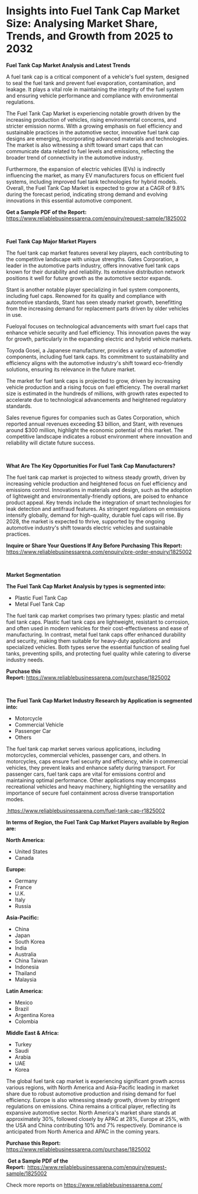 <p><h1>Insights into Fuel Tank Cap Market Size: Analysing Market Share, Trends, and Growth from 2025 to 2032</h1></p><p><strong>Fuel Tank Cap Market Analysis and Latest Trends</strong></p>
<p><p>A fuel tank cap is a critical component of a vehicle's fuel system, designed to seal the fuel tank and prevent fuel evaporation, contamination, and leakage. It plays a vital role in maintaining the integrity of the fuel system and ensuring vehicle performance and compliance with environmental regulations.</p><p>The Fuel Tank Cap Market is experiencing notable growth driven by the increasing production of vehicles, rising environmental concerns, and stricter emission norms. With a growing emphasis on fuel efficiency and sustainable practices in the automotive sector, innovative fuel tank cap designs are emerging, incorporating advanced materials and technologies. The market is also witnessing a shift toward smart caps that can communicate data related to fuel levels and emissions, reflecting the broader trend of connectivity in the automotive industry.</p><p>Furthermore, the expansion of electric vehicles (EVs) is indirectly influencing the market, as many EV manufacturers focus on efficient fuel systems, including improved fuel tank technologies for hybrid models. Overall, the Fuel Tank Cap Market is expected to grow at a CAGR of 9.8% during the forecast period, indicating strong demand and evolving innovations in this essential automotive component.</p></p>
<p><strong>Get a Sample PDF of the Report:&nbsp;</strong> <a href="https://www.reliablebusinessarena.com/enquiry/request-sample/1825002?utm_campaign=2566&utm_medium=2&utm_source=Github&utm_content=ia&utm_term=30032025&utm_id=fuel-tank-cap">https://www.reliablebusinessarena.com/enquiry/request-sample/1825002</a></p>
<p>&nbsp;</p>
<p><strong>Fuel Tank Cap Major Market Players</strong></p>
<p><p>The fuel tank cap market features several key players, each contributing to the competitive landscape with unique strengths. Gates Corporation, a leader in the automotive parts industry, offers innovative fuel tank caps known for their durability and reliability. Its extensive distribution network positions it well for future growth as the automotive sector expands.</p><p>Stant is another notable player specializing in fuel system components, including fuel caps. Renowned for its quality and compliance with automotive standards, Stant has seen steady market growth, benefitting from the increasing demand for replacement parts driven by older vehicles in use.</p><p>Fueloyal focuses on technological advancements with smart fuel caps that enhance vehicle security and fuel efficiency. This innovation paves the way for growth, particularly in the expanding electric and hybrid vehicle markets.</p><p>Toyoda Gosei, a Japanese manufacturer, provides a variety of automotive components, including fuel tank caps. Its commitment to sustainability and efficiency aligns with the automotive industry's shift toward eco-friendly solutions, ensuring its relevance in the future market.</p><p>The market for fuel tank caps is projected to grow, driven by increasing vehicle production and a rising focus on fuel efficiency. The overall market size is estimated in the hundreds of millions, with growth rates expected to accelerate due to technological advancements and heightened regulatory standards.</p><p>Sales revenue figures for companies such as Gates Corporation, which reported annual revenues exceeding $3 billion, and Stant, with revenues around $300 million, highlight the economic potential of this market. The competitive landscape indicates a robust environment where innovation and reliability will dictate future success.</p></p>
<p>&nbsp;</p>
<p><strong>What Are The Key Opportunities For Fuel Tank Cap Manufacturers?</strong></p>
<p><p>The fuel tank cap market is projected to witness steady growth, driven by increasing vehicle production and heightened focus on fuel efficiency and emissions control. Innovations in materials and design, such as the adoption of lightweight and environmentally-friendly options, are poised to enhance product appeal. Key trends include the integration of smart technologies for leak detection and antifraud features. As stringent regulations on emissions intensify globally, demand for high-quality, durable fuel caps will rise. By 2028, the market is expected to thrive, supported by the ongoing automotive industry's shift towards electric vehicles and sustainable practices.</p></p>
<p><strong>Inquire or Share Your Questions If Any Before Purchasing This Report:</strong> <a href="https://www.reliablebusinessarena.com/enquiry/pre-order-enquiry/1825002?utm_campaign=2566&utm_medium=2&utm_source=Github&utm_content=ia&utm_term=30032025&utm_id=fuel-tank-cap">https://www.reliablebusinessarena.com/enquiry/pre-order-enquiry/1825002</a></p>
<p>&nbsp;</p>
<p><strong>Market Segmentation</strong></p>
<p><strong>The Fuel Tank Cap Market Analysis by types is segmented into:</strong></p>
<p><ul><li>Plastic Fuel Tank Cap</li><li>Metal Fuel Tank Cap</li></ul></p>
<p><p>The fuel tank cap market comprises two primary types: plastic and metal fuel tank caps. Plastic fuel tank caps are lightweight, resistant to corrosion, and often used in modern vehicles for their cost-effectiveness and ease of manufacturing. In contrast, metal fuel tank caps offer enhanced durability and security, making them suitable for heavy-duty applications and specialized vehicles. Both types serve the essential function of sealing fuel tanks, preventing spills, and protecting fuel quality while catering to diverse industry needs.</p></p>
<p><strong>Purchase this Report:&nbsp;</strong><a href="https://www.reliablebusinessarena.com/purchase/1825002?utm_campaign=2566&utm_medium=2&utm_source=Github&utm_content=ia&utm_term=30032025&utm_id=fuel-tank-cap">https://www.reliablebusinessarena.com/purchase/1825002</a></p>
<p>&nbsp;</p>
<p><strong>The Fuel Tank Cap Market Industry Research by Application is segmented into:</strong></p>
<p><ul><li>Motorcycle</li><li>Commercial Vehicle</li><li>Passenger Car</li><li>Others</li></ul></p>
<p><p>The fuel tank cap market serves various applications, including motorcycles, commercial vehicles, passenger cars, and others. In motorcycles, caps ensure fuel security and efficiency, while in commercial vehicles, they prevent leaks and enhance safety during transport. For passenger cars, fuel tank caps are vital for emissions control and maintaining optimal performance. Other applications may encompass recreational vehicles and heavy machinery, highlighting the versatility and importance of secure fuel containment across diverse transportation modes.</p></p>
<p><a href="https://www.reliablebusinessarena.com/fuel-tank-cap-r1825002?utm_campaign=2566&utm_medium=2&utm_source=Github&utm_content=ia&utm_term=30032025&utm_id=fuel-tank-cap">&nbsp;https://www.reliablebusinessarena.com/fuel-tank-cap-r1825002</a></p>
<p><strong>In terms of Region, the Fuel Tank Cap Market Players available by Region are:</strong></p>
<p>
    <p> <strong> North America: </strong>
        <ul>
            <li>United States</li>
            <li>Canada</li>
        </ul>
        </p> 
    <p> <strong> Europe: </strong>
        <ul>
            <li>Germany</li>
            <li>France</li>
            <li>U.K.</li>
            <li>Italy</li>
            <li>Russia</li>
        </ul>
        </p> 
    <p> <strong> Asia-Pacific: </strong>
        <ul>
            <li>China</li>
            <li>Japan</li>
            <li>South Korea</li>
            <li>India</li>
            <li>Australia</li>
            <li>China Taiwan</li>
            <li>Indonesia</li>
            <li>Thailand</li>
            <li>Malaysia</li>
        </ul>
        </p> 
    <p> <strong> Latin America: </strong>
        <ul>
            <li>Mexico</li>
            <li>Brazil</li>
            <li>Argentina Korea</li>
            <li>Colombia</li>
        </ul>
        </p> 
    <p> <strong> Middle East & Africa: </strong>
        <ul>
            <li>Turkey</li>
            <li>Saudi</li>
            <li>Arabia</li>
            <li>UAE</li>
            <li>Korea</li>
        </ul>
    </p>
    </p>
<p><p>The global fuel tank cap market is experiencing significant growth across various regions, with North America and Asia-Pacific leading in market share due to robust automotive production and rising demand for fuel efficiency. Europe is also witnessing steady growth, driven by stringent regulations on emissions. China remains a critical player, reflecting its expansive automotive sector. North America's market share stands at approximately 30%, followed closely by APAC at 28%, Europe at 25%, with the USA and China contributing 10% and 7% respectively. Dominance is anticipated from North America and APAC in the coming years.</p></p>
<p><strong>Purchase this Report: </strong><a href="https://www.reliablebusinessarena.com/purchase/1825002?utm_campaign=2566&utm_medium=2&utm_source=Github&utm_content=ia&utm_term=30032025&utm_id=fuel-tank-cap">https://www.reliablebusinessarena.com/purchase/1825002</a></p>
<p>&nbsp;<strong>Get a Sample PDF of the Report:&nbsp;&nbsp;</strong><a href="https://www.reliablebusinessarena.com/enquiry/request-sample/1825002?utm_campaign=2566&utm_medium=2&utm_source=Github&utm_content=ia&utm_term=30032025&utm_id=fuel-tank-cap">https://www.reliablebusinessarena.com/enquiry/request-sample/1825002</a></p>
<p><strong></strong></p>
<p>Check more reports on <a href="https://www.reliablebusinessarena.com/?utm_campaign=2566&utm_medium=2&utm_source=Github&utm_content=ia&utm_term=30032025&utm_id=fuel-tank-cap">https://www.reliablebusinessarena.com/</a></p>
